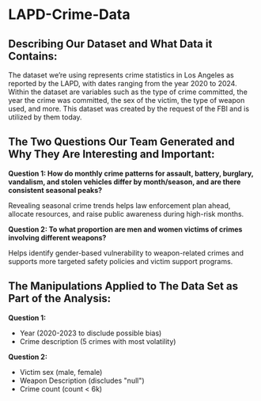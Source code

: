 # LAPD-Crime-Data

## **Describing Our Dataset and What Data it Contains:**

The dataset we’re using represents crime statistics in Los Angeles as reported by the LAPD, with dates ranging from the year 2020 to 2024. Within the dataset are variables such as the type of crime committed, the year the crime was committed, the sex of the victim, the type of weapon used, and more. This dataset was created by the request of the FBI and is utilized by them today.

## **The Two Questions Our Team Generated and Why They Are Interesting and Important:**

**Question 1: How do monthly crime patterns for assault, battery, burglary, vandalism, and stolen vehicles differ by month/season, and are there consistent seasonal peaks?**  

Revealing seasonal crime trends helps law enforcement plan ahead, allocate resources, and raise public awareness during high-risk months.


**Question 2: To what proportion are men and women victims of crimes involving different weapons?**  

Helps identify gender-based vulnerability to weapon-related crimes and supports more targeted safety policies and victim support programs.  

## **The Manipulations Applied to The Data Set as Part of the Analysis:**  

**Question 1:**  
- Year (2020-2023 to disclude possible bias)
- Crime description (5 crimes with most volatility)
  
**Question 2:**  
- Victim sex (male, female)
- Weapon Description (discludes "null")
- Crime count (count < 6k)


